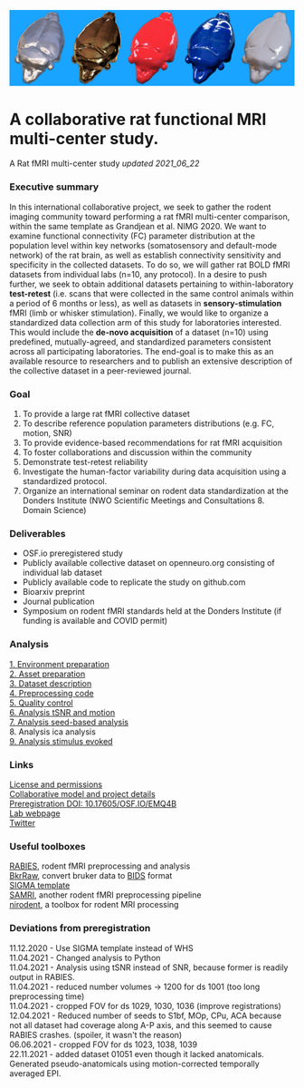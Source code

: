 ![rat art](assets/img/rat_art.png)

# A collaborative rat functional MRI multi-center study.
A Rat fMRI multi-center study
*updated 2021_06_22*

### Executive summary
In this international collaborative project, we seek to gather the rodent imaging community toward performing a rat fMRI multi-center comparison, within the same template as Grandjean et al. NIMG 2020. We want to examine functional connectivity (FC) parameter distribution at the population level within key networks (somatosensory and default-mode network) of the rat brain, as well as establish connectivity sensitivity and specificity in the collected datasets. To do so, we will gather rat BOLD fMRI datasets from individual labs (n=10, any protocol).
In a desire to push further, we seek to obtain additional datasets pertaining to within-laboratory **test-retest** (i.e. scans that were collected in the same control animals within a period of 6 months or less), as well as datasets in **sensory-stimulation** fMRI (limb or whisker stimulation). Finally, we would like to organize a standardized data collection arm of this study for laboratories interested. This would include the **de-novo acquisition** of a dataset (n=10) using predefined, mutually-agreed, and standardized parameters consistent across all participating laboratories.
The end-goal is to make this as an available resource to researchers and to publish an extensive description of the collective dataset in a peer-reviewed journal.  

### Goal
1. To provide a large rat fMRI collective dataset  
2. To describe reference population parameters distributions (e.g. FC, motion, SNR) 
3. To provide evidence-based recommendations for rat fMRI acquisition 
4. To foster collaborations and discussion within the community  
5. Demonstrate test-retest reliability  
6. Investigate the human-factor variability during data acquisition using a standardized protocol.   
7. Organize an international seminar on rodent data standardization at the Donders Institute (NWO Scientific Meetings and Consultations 8. Domain Science) 


### Deliverables
* OSF.io preregistered study
* Publicly available collective dataset on openneuro.org consisting of individual lab dataset
* Publicly available code to replicate the study on github.com
* Bioarxiv preprint
* Journal publication
* Symposium on rodent fMRI standards held at the Donders Institute (if funding is available and COVID permit)

### Analysis
[1. Environment preparation](scripts/proj_env.ipynb)  
[2. Asset preparation](scripts/proj_asset.ipynb)  
[3. Dataset description](scripts/proj_dataset.ipynb)   
[4. Preprocessing code](scripts/proj_preprocessing.md)   
[5. Quality control](scripts/proj_qa.ipynb)   
[6. Analysis tSNR and motion](scripts/proj_analysis_snr.ipynb)  
[7. Analysis seed-based analysis](scripts/proj_analysis_sba.ipynb)    
8. Analysis ica analysis    
[9. Analysis stimulus evoked](scripts/proj_analysis_stim.ipynb)    

### Links
[License and permissions](LICENSE.md)  
[Collaborative model and project details](scripts/proj_detail.md)  
[Preregistration DOI: 10.17605/OSF.IO/EMQ4B](https://osf.io/emq4b)  
[Lab webpage](https://grandjeanlab.github.io/)  
[Twitter](https://twitter.com/grandjeanlab)  

### Useful toolboxes
[RABIES](https://github.com/CoBrALab/RABIES), rodent fMRI preprocessing and analysis   
[BkrRaw](https://github.com/BrkRaw/bruker), convert bruker data to [BIDS](https://bids.neuroimaging.io/) format  
[SIGMA template](https://www.nature.com/articles/s41467-019-13575-7)   
[SAMRI](https://github.com/IBT-FMI/SAMRI), another rodent fMRI preprocessing pipeline   
[nirodent](https://github.com/nipreps/nirodents), a toolbox for rodent MRI processing   

### Deviations from preregistration
11.12.2020 - Use SIGMA template instead of WHS  
11.04.2021 - Changed analysis to Python   
11.04.2021 - Analysis using tSNR instead of SNR, because former is readily output in RABIES.  
11.04.2021 - reduced number volumes -> 1200 for ds 1001 (too long preprocessing time)   
11.04.2021 - cropped FOV for ds 1029, 1030, 1036 (improve registrations)   
12.04.2021 - Reduced number of seeds to S1bf, MOp, CPu, ACA because not all dataset had coverage along A-P axis, and this seemed to cause RABIES crashes. (spoiler, it wasn't the reason)    
06.06.2021 - cropped FOV for ds 1023, 1038, 1039   
22.11.2021 - added dataset 01051 even though it lacked anatomicals. Generated pseudo-anatomicals using motion-corrected temporally averaged EPI. 



